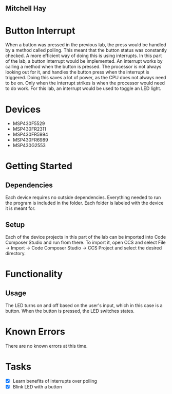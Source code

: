 ## Mitchell Hay

# Button Interrupt
When a button was pressed in the previous lab, the press would be handled by a method called polling. This meant that the button status was constantly checked. A more efficient way of doing this is using interrupts. In this part of the lab, a button interrupt would be implemented. An interrupt works by calling a method when the button is pressed. The processor is not always looking out for it, and handles the button press when the interrupt is triggered. Doing this saves a lot of power, as the CPU does not always need to be on. Only when the interrupt strikes is when the processor would need to do work. For this lab, an interrupt would be used to toggle an LED light.

# Devices
* MSP430F5529
* MSP430FR2311
* MSP430FR5994
* MSP430FR6989
* MSP430G2553

# Getting Started
## Dependencies
Each device requires no outside dependencies. Everything needed to run the program is included in the folder. Each folder is labeled with the device it is meant for.
## Setup
Each of the device projects in this part of the lab can be imported into Code Composer Studio and run from there. To import it, open CCS and select File -> Import -> Code Composer Studio -> CCS Project and select the desired directory.

# Functionality
## Usage
The LED turns on and off based on the user's input, which in this case is a button. When the button is pressed, the LED switches states.

# Known Errors
There are no known errors at this time. 

# Tasks
* [x] Learn benefits of interrupts over polling
* [x] Blink LED with a button

